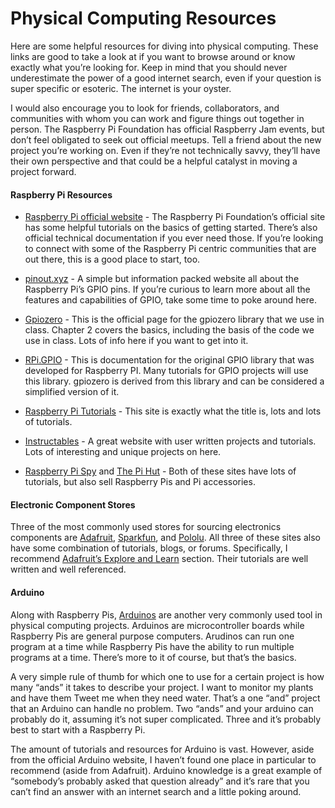# Physical Computing Resources

Here are some helpful resources for diving into physical computing. These links are good to take a look at if you want to browse around or know exactly what you’re looking for. Keep in mind that you should never underestimate the power of a good internet search, even if your question is super specific or esoteric. The internet is your oyster.

I would also encourage you to look for friends, collaborators, and communities with whom you can work and figure things out together in person. The Raspberry Pi Foundation has official Raspberry Jam events, but don’t feel obligated to seek out official meetups. Tell a friend about the new project you’re working on. Even if they’re not technically savvy, they’ll have their own perspective and that could be a helpful catalyst in moving a project forward. 

#### Raspberry Pi Resources

- [Raspberry Pi official website](https://www.raspberrypi.org/jam/) - The Raspberry Pi Foundation’s official site has some helpful tutorials on the basics of getting started. There’s also official technical documentation if you ever need those. If you’re looking to connect with some of the Raspberry Pi centric communities that are out there, this is a good place to start, too.

- [pinout.xyz](https://pinout.xyz) - A simple but information packed website all about the Raspberry Pi’s GPIO pins. If you’re curious to learn more about all the features and capabilities of GPIO, take some time to poke around here.

- [Gpiozero](https://gpiozero.readthedocs.io/en/stable/index.html) - This is the official page for the gpiozero library that we use in class. Chapter 2 covers the basics, including the basis of the code we use in class. Lots of info here if you want to get into it. 

- [RPi.GPIO](https://sourceforge.net/p/raspberry-gpio-python/wiki/Examples/) - This is documentation for the original GPIO library that was developed for Raspberry PI. Many tutorials for GPIO projects will use this library. gpiozero is derived from this library and can be considered a simplified version of it. 

- [Raspberry Pi Tutorials](https://tutorials-raspberrypi.com/) - This site is exactly what the title is, lots and lots of tutorials. 

- [Instructables](https://www.instructables.com/id/Raspberry-Pi-Projects/) - A great website with user written projects and tutorials. Lots of interesting and unique projects on here.

- [Raspberry Pi Spy](https://www.raspberrypi-spy.co.uk/) and [The Pi Hut](https://thepihut.com/blogs/raspberry-pi-tutorials) - Both of these sites have lots of tutorials, but also sell Raspberry Pis and Pi accessories. 

#### Electronic Component Stores

Three of the most commonly used stores for sourcing electronics components are [Adafruit](https://www.adafruit.com/), [Sparkfun](https://www.sparkfun.com/), and [Pololu](https://www.pololu.com/). All three of these sites also have some combination of tutorials, blogs, or forums. Specifically, I recommend [Adafruit’s Explore and Learn](https://learn.adafruit.com/) section. Their tutorials are well written and well referenced.

#### Arduino

Along with Raspberry Pis, [Arduinos](https://www.arduino.cc/) are another very commonly used tool in physical computing projects. Arduinos are microcontroller boards while Raspberry Pis are general purpose computers. Arudinos can run one program at a time while Raspberry Pis have the ability to run multiple programs at a time. There’s more to it of course, but that’s the basics.

A very simple rule of thumb for which one to use for a certain project is how many “ands” it takes to describe your project. I want to monitor my plants and have them Tweet me when they need water. That’s a one “and” project that an Arduino can handle no problem. Two “ands” and your arduino can probably do it, assuming it’s not super complicated. Three and it’s probably best to start with a Raspberry Pi. 

The amount of tutorials and resources for Arduino is vast. However, aside from the official Arduino website, I haven’t found one place in particular to recommend (aside from Adafruit). Arduino knowledge is a great example of “somebody’s probably asked that question already” and it’s rare that you can’t find an answer with an internet search and a little poking around.
